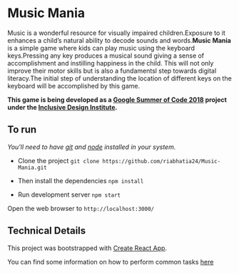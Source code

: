 # Music Mania

Music is a wonderful resource for visually impaired children.Exposure to it enhances a child’s natural ability to decode sounds and words.**Music Mania** is a simple game where kids can play music using the keyboard keys.Pressing any key produces a musical sound giving a sense of accomplishment and instilling happiness in the child. This will not only improve their motor skills but is also a fundamentsl step towards digital literacy.The initial step of understanding the location of different keys on the keyboard will be accomplished by this game.

**This game is being developed as a [Google Summer of Code 2018](https://summerofcode.withgoogle.com/) project under the [Inclusive Design Institute](https://inclusivedesign.ca/).**


## To run
*You'll need to have [git](https://git-scm.com/) and [node](https://nodejs.org/en/) installed in your system.*

- Clone the project
`git clone https://github.com/riabhatia24/Music-Mania.git`

- Then install the dependencies
`npm install`

- Run development server
`npm start`

Open the web browser to `http://localhost:3000/`



## Technical Details

This project was bootstrapped with [Create React App](https://github.com/facebookincubator/create-react-app).

You can find some information on how to perform common tasks [here](https://github.com/riabhatia24/Music-Mania/blob/master/Create_React_App.md)
